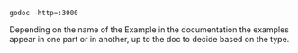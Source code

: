 ```vim
godoc -http=:3000
```

Depending on the name of the Example in the documentation the examples appear in one part or in another, up to the doc to decide based on the type.
